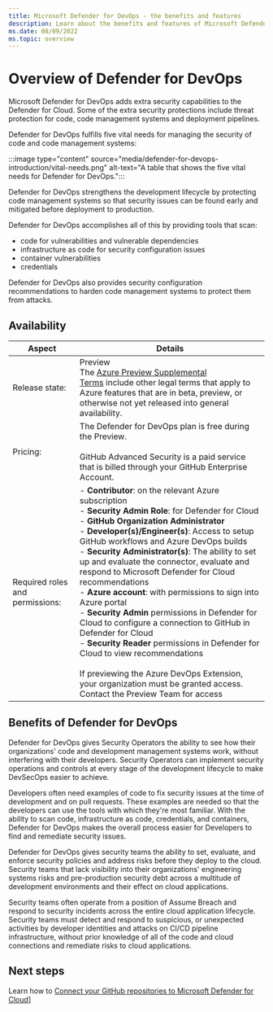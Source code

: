 ```yaml
---
title: Microsoft Defender for DevOps - the benefits and features
description: Learn about the benefits and features of Microsoft Defender for
ms.date: 08/09/2022
ms.topic: overview
---
```


# Overview of Defender for DevOps

Microsoft Defender for DevOps adds extra security capabilities to the Defender for Cloud. Some of the extra security protections include threat protection for code, code management systems and deployment pipelines.

Defender for DevOps fulfills five vital needs for managing the security of code and code management systems:

:::image type="content" source="media/defender-for-devops-introduction/vital-needs.png" alt-text="A table that shows the five vital needs for Defender for DevOps.":::

Defender for DevOps strengthens the development lifecycle by protecting code management systems so that security issues can be found early and mitigated before deployment to production.

Defender for DevOps accomplishes all of this by providing tools that scan: 

- code for vulnerabilities and vulnerable dependencies
- infrastructure as code for security configuration issues
- container vulnerabilities
- credentials

Defender for DevOps also provides security configuration recommendations to harden code management systems to protect them from attacks.

## Availability

| Aspect | Details |
|--|--|
| Release state: | Preview<br>The [Azure Preview Supplemental Terms](https://azure.microsoft.com/support/legal/preview-supplemental-terms/) include other legal terms that apply to Azure features that are in beta, preview, or otherwise not yet released into general availability. |
| Pricing: | The Defender for DevOps plan is free during the Preview.<br><br>GitHub Advanced Security is a paid service that is billed through your GitHub Enterprise Account. |
| Required roles and permissions: | - **Contributor**: on the relevant Azure subscription <br> - **Security Admin Role**: for Defender for Cloud <br>- **GitHub Organization Administrator**<br>- **Developer(s)/Engineer(s)**: Access to setup GitHub workflows and Azure DevOps builds<br>- **Security Administrator(s)**: The ability to set up and evaluate the connector, evaluate and respond to Microsoft Defender for Cloud recommendations <br> - **Azure account**: with permissions to sign into Azure portal <br>- **Security Admin** permissions in Defender for Cloud to configure a connection to GitHub in Defender for Cloud <br>- **Security Reader** permissions in Defender for Cloud to view recommendations <br><br>If previewing the Azure DevOps Extension, your organization must be granted access. Contact the Preview Team for access |

## Benefits of Defender for DevOps

Defender for DevOps gives Security Operators the ability to see how their organizations' code and development management systems work, without interfering with their developers. Security Operators can implement security operations and controls at every stage of the development lifecycle to make DevSecOps easier to achieve.

Developers often need examples of code to fix security issues at the time of development and on pull requests. These examples are needed so that the developers can use the tools with which they're most familiar. With the ability to scan code, infrastructure as code, credentials, and containers, Defender for DevOps makes the overall process easier for Developers to find and remediate security issues.

Defender for DevOps gives security teams the ability to set, evaluate, and enforce security policies and address risks before they  deploy to the cloud. Security teams that lack visibility into their organizations' engineering systems risks and pre-production security debt across a multitude of development environments and their effect on cloud applications.

Security teams often operate from a position of Assume Breach and respond to security incidents across the entire cloud application lifecycle. Security teams must detect and respond to suspicious, or unexpected activities by developer identities and attacks on CI/CD pipeline infrastructure, without prior knowledge of all of the code and cloud connections and remediate risks to cloud applications.

## Next steps

Learn how to [Connect your GitHub repositories to Microsoft Defender for Cloud](quickstart-onboard-github.md)]
